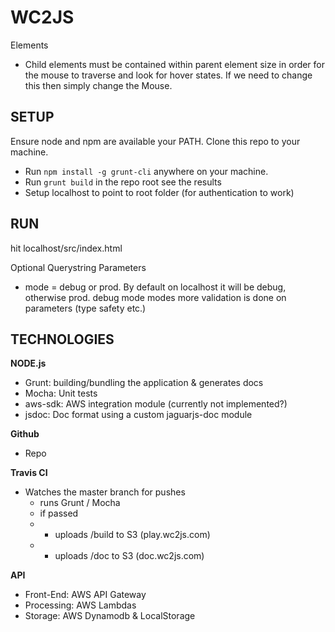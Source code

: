 # WC2JS

Elements
- Child elements must be contained within parent element size in order for the mouse to traverse and look for hover states.  If we need to change this then simply change the Mouse.


## SETUP

Ensure node and npm are available your PATH. Clone this repo to your machine.

- Run `npm install -g grunt-cli` anywhere on your machine.
- Run `grunt build` in the repo root see the results
- Setup localhost to point to root folder (for authentication to work)

## RUN

hit localhost/src/index.html

Optional Querystring Parameters
- mode = debug or prod.  By default on localhost it will be debug, otherwise prod.  debug mode modes more validation is done on parameters (type safety etc.)

## TECHNOLOGIES

**NODE.js**

- Grunt: building/bundling the application & generates docs
- Mocha: Unit tests
- aws-sdk: AWS integration module (currently not implemented?)
- jsdoc: Doc format using a custom jaguarjs-doc module

**Github**

- Repo

**Travis CI**

- Watches the master branch for pushes
  - runs Grunt / Mocha
  - if passed
  - - uploads /build to S3 (play.wc2js.com)
  - - uploads /doc to S3 (doc.wc2js.com)

**API**

- Front-End: AWS API Gateway
- Processing: AWS Lambdas
- Storage: AWS Dynamodb & LocalStorage